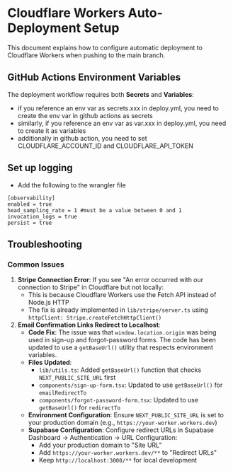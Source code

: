 # Cloudflare Workers Auto-Deployment Setup

This document explains how to configure automatic deployment to Cloudflare Workers when pushing to the main branch.

## GitHub Actions Environment Variables

The deployment workflow requires both **Secrets** and **Variables**:

- if you reference an env var as secrets.xxx in deploy.yml, you need to create the env var in github actions as secrets
- similarly, if you reference an env var as var.xxx in deploy.yml, you need to create it as variables
- additionally in github action, you need to set CLOUDFLARE_ACCOUNT_ID and CLOUDFLARE_API_TOKEN

## Set up logging
- Add the following to the wrangler file
```
[observability]
enabled = true
head_sampling_rate = 1 #must be a value between 0 and 1
invocation_logs = true
persist = true
```

## Troubleshooting

### Common Issues

1. **Stripe Connection Error**: If you see "An error occurred with our connection to Stripe" in Cloudflare but not locally:
   - This is because Cloudflare Workers use the Fetch API instead of Node.js HTTP
   - The fix is already implemented in `lib/stripe/server.ts` using `httpClient: Stripe.createFetchHttpClient()`
2. **Email Confirmation Links Redirect to Localhost**: 
   - **Code Fix**: The issue was that `window.location.origin` was being used in sign-up and forgot-password forms. The code has been updated to use a `getBaseUrl()` utility that respects environment variables.
   - **Files Updated**:
     - `lib/utils.ts`: Added `getBaseUrl()` function that checks `NEXT_PUBLIC_SITE_URL` first
     - `components/sign-up-form.tsx`: Updated to use `getBaseUrl()` for `emailRedirectTo`
     - `components/forgot-password-form.tsx`: Updated to use `getBaseUrl()` for `redirectTo`
   - **Environment Configuration**: Ensure `NEXT_PUBLIC_SITE_URL` is set to your production domain (e.g., `https://your-worker.workers.dev`)
   - **Supabase Configuration**: Configure redirect URLs in Supabase Dashboard → Authentication → URL Configuration:
     - Add your production domain to "Site URL"
     - Add `https://your-worker.workers.dev/**` to "Redirect URLs" 
     - Keep `http://localhost:3000/**` for local development

